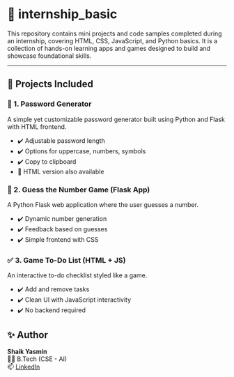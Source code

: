 # 💼 internship_basic

This repository contains mini projects and code samples completed during an internship, covering HTML, CSS, JavaScript, and Python basics. It is a collection of hands-on learning apps and games designed to build and showcase foundational skills.

---

## 📁 Projects Included

### 🔐 1. Password Generator
A simple yet customizable password generator built using Python and Flask with HTML frontend.

- ✔️ Adjustable password length
- ✔️ Options for uppercase, numbers, symbols
- ✔️ Copy to clipboard
- 🔗 HTML version also available

### 🎲 2. Guess the Number Game (Flask App)
A Python Flask web application where the user guesses a number.

- ✔️ Dynamic number generation
- ✔️ Feedback based on guesses
- ✔️ Simple frontend with CSS

### ✅ 3. Game To-Do List (HTML + JS)
An interactive to-do checklist styled like a game.

- ✔️ Add and remove tasks
- ✔️ Clean UI with JavaScript interactivity
- ✔️ No backend required
## ✨ Author

**Shaik Yasmin**  
👩‍💻 B.Tech (CSE - AI)  
📫 [LinkedIn](https://www.linkedin.com/in/shaik-yasmin-a09516308)


